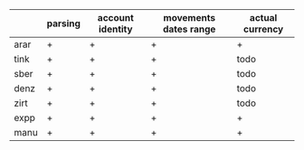 |     | parsing | account identity | movements dates range | actual currency|
|-----|---------|------------------|-----------------------|----------------|
|arar | +       | +                | +                     | +              |
|tink | +       | +                | +                     | todo           |
|sber | +       | +                | +                     | todo           |
|denz | +       | +                | +                     | todo           |
|zirt | +       | +                | +                     | todo           |
|expp | +       | +                | +                     | +              |
|manu | +       | +                | +                     | +              |
